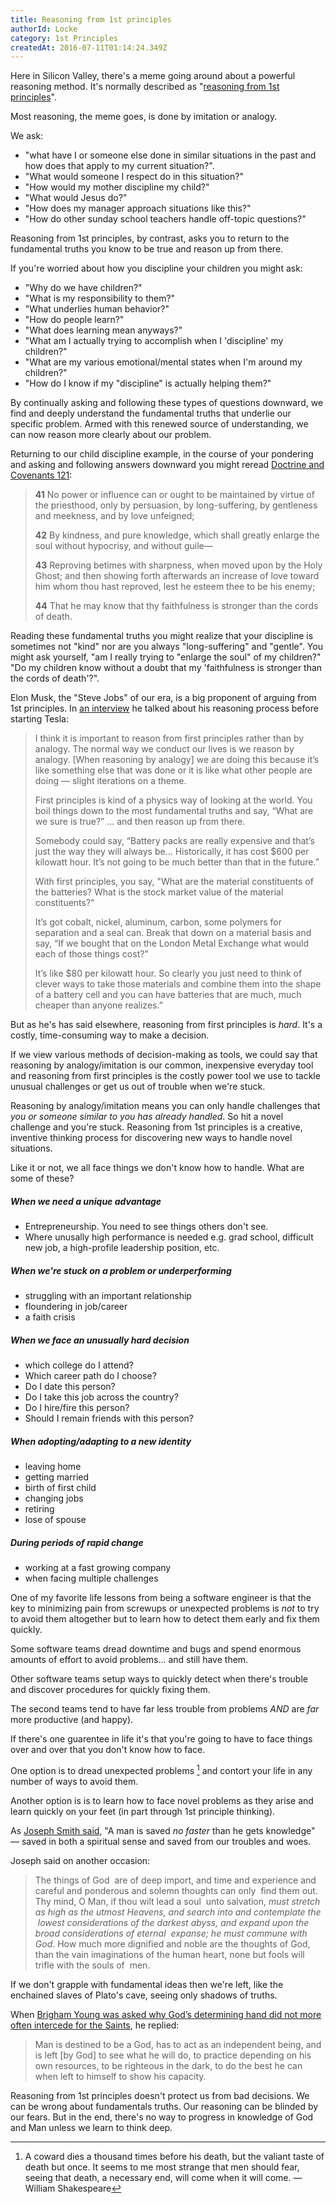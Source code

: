 ```yaml
---
title: Reasoning from 1st principles
authorId: Locke
category: 1st Principles
createdAt: 2016-07-11T01:14:24.349Z
---
```


Here in Silicon Valley, there's a meme going around about a powerful
reasoning method. It's normally described as "[reasoning from 1st
principles](http://jamesclear.com/first-principles)".

Most reasoning, the meme goes, is done by imitation or analogy.

We ask:

* "what have I or someone else done in similar situations in the past and
how does that apply to my current situation?".
* "What would someone I respect do in this situation?"
* "How would my mother discipline my child?"
* "What would Jesus do?"
* "How does my manager approach situations like this?"
* "How do other sunday school teachers handle off-topic questions?"

Reasoning from 1st principles, by contrast, asks you to return to the
fundamental truths you know to be true and reason up from there.

If you're worried about how you discipline your children you might ask:

* "Why do we have children?"
* "What is my responsibility to them?"
* "What underlies human behavior?"
* "How do people learn?"
* "What does learning mean anyways?"
* "What am I actually trying to accomplish when I 'discipline' my
children?"
* "What are my various emotional/mental states when I'm around my
children?"
* "How do I know if my "discipline" is actually helping them?"

By continually asking and following these types of questions downward,
we find and deeply understand the fundamental truths that underlie our
specific problem. Armed with this renewed source of understanding, we can now
reason more clearly about our problem.

Returning to our child discipline example, in the course of your
pondering and asking and following answers downward you might reread
[Doctrine and Covenants
121](https://www.lds.org/scriptures/dc-testament/dc/121):

>**41** No power or influence can or ought to be maintained by virtue of the
>  priesthood, only by persuasion, by long-suffering, by gentleness and
>  meekness, and by love unfeigned;
>
>**42** By kindness, and pure knowledge, which shall greatly enlarge the
  soul without hypocrisy, and without guile—
>
>**43** Reproving betimes with sharpness, when moved upon by the Holy
  Ghost; and then showing forth afterwards an increase of love toward
  him whom thou hast reproved, lest he esteem thee to be his enemy;
>
>**44** That he may know that thy faithfulness is stronger than the cords
  of death.

Reading these fundamental truths you might realize that your discipline
is sometimes not "kind" nor are you always "long-suffering" and "gentle".
You might ask yourself, "am I really trying to "enlarge the soul" of
my children?" "Do my children know without a doubt that my 'faithfulness
is stronger than the cords of death'?".

Elon Musk, the "Steve Jobs" of our era, is a big proponent of arguing
from 1st principles. In [an
interview](https://www.youtube.com/watch?v=L-s_3b5fRd8) he talked about
his reasoning process before starting Tesla:

>I think it is important to reason from first principles rather than by
>analogy. The normal way we conduct our lives is we reason by analogy.
>[When reasoning by analogy] we are doing this because it’s like
>something else that was done or it is like what other people are doing
>— slight iterations on a theme.
>
>First principles is kind of a physics way of looking at the world. You
>boil things down to the most fundamental truths and say, “What are we
>sure is true?” … and then reason up from there.
>
>Somebody could say, “Battery packs are really expensive and that’s just
>the way they will always be… Historically, it has cost $600 per
>kilowatt hour. It’s not going to be much better than that in the
>future.”
>
>With first principles, you say, "What are the material constituents of
>the batteries? What is the stock market value of the material
>constituents?"
>
>It’s got cobalt, nickel, aluminum, carbon, some polymers for separation
>and a seal can. Break that down on a material basis and say, “If we
>bought that on the London Metal Exchange what would each of those
>things cost?”
>
>It’s like $80 per kilowatt hour. So clearly you just need to think of
>clever ways to take those materials and combine them into the shape of
>a battery cell and you can have batteries that are much, much cheaper
>than anyone realizes.”

But as he's has said elsewhere, reasoning from first principles is
*hard*. It's a costly, time-consuming way to make a decision.

If we view various methods of decision-making as tools, we could say
that reasoning by analogy/imitation is our common, inexpensive everyday
tool and reasoning from first principles is the costly power tool we use to
tackle unusual challenges or get us out of trouble when we're stuck.

Reasoning by analogy/imitation means you can only handle challenges that
*you or someone similar to you has already handled*. So hit a novel
challenge and you're stuck. Reasoning from 1st principles is a creative,
inventive thinking process for discovering new ways to handle novel
situations.

Like it or not, we all face things we don't know how to handle. What are
some of these?

##### When we need a unique advantage
* Entrepreneurship. You need to see things others don't see.
* Where unusally high performance is needed e.g. grad school,
difficult new job, a high-profile leadership position, etc.

##### When we're stuck on a problem or underperforming
* struggling with an important relationship
* floundering in job/career
* a faith crisis

##### When we face an unusually hard decision
* which college do I attend?
* Which career path do I choose?
* Do I date this person?
* Do I take this job across the country?
* Do I hire/fire this person?
* Should I remain friends with this person?

##### When adopting/adapting to a new identity
* leaving home
* getting married
* birth of first child
* changing jobs
* retiring
* lose of spouse

##### During periods of rapid change
* working at a fast growing company
* when facing multiple challenges

One of my favorite life lessons from being a software engineer is that
the key to minimizing pain from screwups or unexpected problems is *not*
to try to avoid them altogether but to learn how to detect them early
and fix them quickly.

Some software teams dread downtime and bugs and spend enormous amounts of
effort to avoid problems... and still have them.

Other software teams setup ways to quickly detect when there's
trouble and discover procedures for quickly fixing them.

The second teams tend to have far less trouble from problems *AND* are
*far* more productive (and happy).

If there's one guarentee in life it's that you're going to have to face
things over and over that you don't know how to face.

One option is to dread unexpected problems [^1] and contort your life in
any number of ways to avoid them.

Another option is is to learn how to face novel problems as they
arise and learn quickly on your feet (in part through 1st principle
thinking).

As [Joseph Smith said](https://en.wikiquote.org/wiki/Joseph_Smith,_Jr.),
"A man is saved *no faster* than he gets knowledge" — saved in both a
spiritual sense and saved from our troubles and woes.

Joseph said on another occasion:

>The things of God  are of deep import, and time and experience and
>careful and ponderous and solemn thoughts can only  find them out. Thy
>mind, O Man, if thou wilt lead a soul  unto salvation, *must stretch as
>high as the utmost Heavens, and search into and contemplate the  lowest
>considerations of the darkest abyss, and expand upon the broad
>considerations of eternal  expanse; he must commune with God*. How much
>more dignified and noble are the thoughts of God,  than the vain
>imaginations of the human heart, none but fools will trifle with the
>souls of  men.

If we don't grapple with fundamental ideas then we're left, like the
enchained slaves of Plato's cave, seeing only shadows of truths.

When [Brigham Young was asked why God’s determining hand did not more
often intercede for the
Saints](https://www.lds.org/ensign/1983/03/meekness-a-dimension-of-true-discipleship?lang=eng),
he replied:

>Man is destined to be a God, has to act as an independent being, and is
left [by God] to see what he will do, to practice depending on his own
resources, to be righteous in the dark, to do the best he can when left
to himself to show his capacity.

Reasoning from 1st principles doesn't protect us from bad decisions. We
can be wrong about fundamentals truths. Our reasoning can be blinded by
our fears.  But in the end, there's no way to progress in knowledge of
God and Man unless we learn to think deep.

[^1]: A coward dies a thousand times before his death, but the valiant
taste of death but once. It seems to me most strange that men should
fear, seeing that death, a necessary end, will come when it will come.
— William Shakespeare
